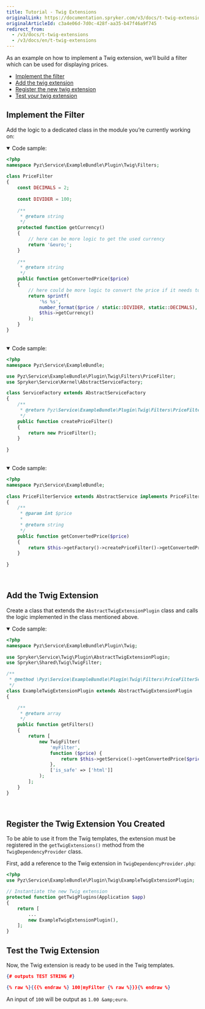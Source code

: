```yaml
---
title: Tutorial - Twig Extensions
originalLink: https://documentation.spryker.com/v3/docs/t-twig-extensions
originalArticleId: c3a4e06d-7d0c-428f-aa35-b47f46a9f745
redirect_from:
  - /v3/docs/t-twig-extensions
  - /v3/docs/en/t-twig-extensions
---
```


<!--used to be: http://spryker.github.io/tutorials/yves/twig-extensions/-->
As an example on how to implement a Twig extension, we’ll build a filter which can be used for displaying prices.

* [Implement the filter](/docs/scos/dev/tutorials/201907.0/advanced/tutorial-twig-extensions.html#implement-the-filter)
* [Add the twig extension](/docs/scos/dev/tutorials/201907.0/advanced/tutorial-twig-extensions.html#add-the-twig-extension)
* [Register the new twig extension](/docs/scos/dev/tutorials/201907.0/advanced/tutorial-twig-extensions.html#register-the-twig-extension-that-you-created)
* [Test your twig extension](/docs/scos/dev/tutorials/201907.0/advanced/tutorial-twig-extensions.html#test-the-twig-extension)

## Implement the Filter
Add the logic to a dedicated class in the module you’re currently working on:

<details open>
<summary>Code sample:</summary>

```php
<?php
namespace Pyz\Service\ExampleBundle\Plugin\Twig\Filters;
 
class PriceFilter
{
    const DECIMALS = 2;
 
    const DIVIDER = 100;
 
    /**
     * @return string
     */
    protected function getCurrency()
    {
        // here can be more logic to get the used currency
        return '&euro;';
    }
 
    /**
     * @return string
     */
    public function getConvertedPrice($price)
    {
        // here could be more logic to convert the price if it needs to be displayed in a different currency
        return sprintf(
            '%s %s',
            number_format($price / static::DIVIDER, static::DECIMALS),
            $this->getCurrency()
        );
    }
}
```

</br>
</details>

<details open>
<summary>Code sample:</summary>

```php
<?php
namespace Pyz\Service\ExampleBundle;

use Pyz\Service\ExampleBundle\Plugin\Twig\Filters\PriceFilter;
use Spryker\Service\Kernel\AbstractServiceFactory;

class ServiceFactory extends AbstractServiceFactory
{
    /**
     * @return Pyz\Service\ExampleBundle\Plugin\Twig\Filters\PriceFilter
     */
    public function createPriceFilter()
    {
        return new PriceFilter();
    }
 
}
```

</br>
</details>

<details open>
<summary>Code sample:</summary>

```php
<?php
namespace Pyz\Service\ExampleBundle;
 
class PriceFilterService extends AbstractService implements PriceFilterServiceInterface
{
    /**
     * @param int $price
     *
     * @return string
     */
    public function getConvertedPrice($price)
    {
        return $this->getFactory()->createPriceFilter()->getConvertedPrice($price);
    }
 
}
```

</br>
</details>

## Add the Twig Extension
Create a class that extends the `AbstractTwigExtensionPlugin` class and calls the logic implemented in the class mentioned above.

<details open>
<summary>Code sample:</summary>

```php
<?php
namespace Pyz\Service\ExampleBundle\Plugin\Twig;
 
use Spryker\Service\Twig\Plugin\AbstractTwigExtensionPlugin;
use Spryker\Shared\Twig\TwigFilter;

/**
 * @method \Pyz\Service\ExampleBundle\Plugin\Twig\Filters\PriceFilterService getService()
 */
class ExampleTwigExtensionPlugin extends AbstractTwigExtensionPlugin
{

    /**
     * @return array
     */
    public function getFilters()
    {
        return [
            new TwigFilter(
                'myFilter',
                function ($price) {
                    return $this->getService()->getConvertedPrice($price);
                },
                ['is_safe' => ['html']]
            );
        ];
    }
}
```

</br>
</details>

## Register the Twig Extension You Created
To be able to use it from the Twig templates, the extension must be registered in the `getTwigExtensions()` method from the `TwigDependencyProvider` class. 

First, add a reference to the Twig extension in `TwigDependencyProvider.php`:

```php
<?php
use Pyz\Service\ExampleBundle\Plugin\Twig\ExampleTwigExtensionPlugin;

// Instantiate the new Twig extension
protected function getTwigPlugins(Application $app)
{
    return [
        ...
        new ExampleTwigExtensionPlugin(),
    ];
}
```

## Test the Twig Extension
Now, the Twig extension is ready to be used in the Twig templates.

```json
{# outputs TEST STRING #}

{% raw %}{{{% endraw %} 100|myFilter {% raw %}}}{% endraw %}
```
An input of `100` will be output as `1.00 &amp;euro`.
